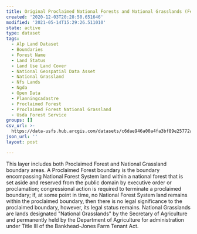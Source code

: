 ```yaml
---
title: Original Proclaimed National Forests and National Grasslands (Feature Layer)
created: '2020-12-03T20:28:50.651646'
modified: '2021-05-14T15:29:26.511010'
state: active
type: dataset
tags:
  - Alp Land Dataset
  - Boundaries
  - Forest Name
  - Land Status
  - Land Use Land Cover
  - National Geospatial Data Asset
  - National Grassland
  - Nfs Lands
  - Ngda
  - Open Data
  - Planningcadastre
  - Proclaimed Forest
  - Proclaimed Forest National Grassland
  - Usda Forest Service
groups: []
csv_url: >-
  https://data-usfs.hub.arcgis.com/datasets/c6dae946a00a4fa3bf89e25772a1cc4a_5.csv?outSR=%7B%22latestWkid%22%3A4269%2C%22wkid%22%3A4269%7D
json_url: ''
layout: post

---
```

This layer includes both Proclaimed Forest and National Grassland boundary areas. A Proclaimed Forest boundary is the boundary encompassing National Forest System land within a national forest that is set aside and reserved from the public domain by executive order or proclamation; congressional action is required to terminate a proclaimed boundary; if, at some point in time, no National Forest System land remains within the proclaimed boundary, then there is no legal significance to the proclaimed boundary, however, its legal status remains. National Grasslands are lands designated "National Grasslands" by the Secretary of Agriculture and permanently held by the Department of Agriculture for administration under Title III of the Bankhead-Jones Farm Tenant Act.
